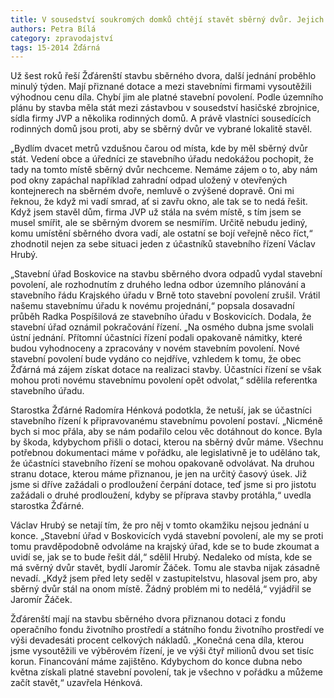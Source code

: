 ```yaml
---
title: V sousedství soukromých domků chtějí stavět sběrný dvůr. Jejich obyvatelé s umístěním nesouhlasí
authors: Petra Bílá
category: zpravodajství
tags: 15-2014 Žďárná
---
```


Už šest roků řeší Žďárenští stavbu sběrného dvora, další jednání proběhlo minulý týden. Mají přiznané dotace a mezi stavebními firmami vysoutěžili výhodnou cenu díla. Chybí jim ale platné stavební povolení. Podle územního plánu by stavba měla stát mezi zástavbou v sousedství hasičské zbrojnice, sídla firmy JVP a několika rodinných domů. A právě vlastníci sousedících rodinných domů jsou proti, aby se sběrný dvůr ve vybrané lokalitě stavěl. 

„Bydlím dvacet metrů vzdušnou čarou od místa, kde by měl sběrný dvůr stát. Vedení obce a úředníci ze stavebního úřadu nedokážou pochopit, že tady na tomto místě sběrný dvůr nechceme. Nemáme zájem o to, aby nám pod okny zapáchal například zahradní odpad uložený v otevřených kontejnerech na sběrném dvoře, nemluvě o zvýšené dopravě. Oni mi řeknou, že když mi vadí smrad, ať si zavřu okno, ale tak se to nedá řešit. Když jsem stavěl dům, firma JVP už stála na svém místě, s tím jsem se musel smířit, ale se sběrným dvorem se nesmířím. Určitě nebudu jediný, komu umístění sběrného dvora vadí, ale ostatní se bojí veřejně něco říct,“ zhodnotil nejen za sebe situaci jeden z účastníků stavebního řízení Václav Hrubý.

„Stavební úřad Boskovice na stavbu sběrného dvora odpadů vydal stavební povolení, ale rozhodnutím z druhého ledna odbor územního plánování a stavebního řádu Krajského úřadu v Brně toto stavební povolení zrušil. Vrátil našemu stavebnímu úřadu k novému projednání,“ popsala dosavadní průběh Radka Pospíšilová ze stavebního úřadu v Boskovicích. Dodala, že stavební úřad oznámil pokračování řízení. „Na osmého dubna jsme svolali ústní jednání. Přítomní účastníci řízení podali opakovaně námitky, které budou vyhodnoceny a zpracovány v novém stavebním povolení. Nové stavební povolení bude vydáno co nejdříve, vzhledem k tomu, že obec Žďárná má zájem získat dotace na realizaci stavby. Účastníci řízení se však mohou proti novému stavebnímu povolení opět odvolat,“ sdělila referentka stavebního úřadu.

Starostka Žďárné Radomíra Hénková podotkla, že netuší, jak se účastníci stavebního řízení k připravovanému stavebnímu povolení postaví. „Nicméně bych si moc přála, aby se nám podařilo celou věc dotáhnout do konce. Byla by škoda, kdybychom přišli o dotaci, kterou na sběrný dvůr máme. Všechnu potřebnou dokumentaci máme v pořádku, ale legislativně je to uděláno tak, že účastníci stavebního řízení se mohou opakovaně odvolávat. Na druhou stranu dotace, kterou máme přiznanou, je jen na určitý časový úsek. Již jsme si dříve zažádali o prodloužení čerpání dotace, teď jsme si pro jistotu zažádali o druhé prodloužení, kdyby se příprava stavby protáhla,“ uvedla starostka Žďárné. 

Václav Hrubý se netají tím, že pro něj v tomto okamžiku nejsou jednání u konce. „Stavební úřad v Boskovicích vydá stavební povolení, ale my se proti tomu pravděpodobně odvoláme na krajský úřad, kde se to bude zkoumat a uvidí se, jak se to bude řešit dál,“ sdělil Hrubý.
Nedaleko od místa, kde se má svěrný dvůr stavět, bydlí Jaromír Žáček. Tomu ale stavba nijak zásadně nevadí. „Když jsem před lety seděl v zastupitelstvu, hlasoval jsem pro, aby sběrný dvůr stál na onom místě. Žádný problém mi to nedělá,“ vyjádřil se Jaromír Žáček.

Žďárenští mají na stavbu sběrného dvora přiznanou dotaci z fondu operačního fondu životního prostředí a státního fondu životního prostředí ve výši devadesáti procent celkových nákladů. „Konečná cena díla, kterou jsme vysoutěžili ve výběrovém řízení, je ve výši čtyř milionů dvou set tisíc korun. Financování máme zajištěno. Kdybychom do konce dubna nebo května získali platné stavební povolení, tak je všechno v pořádku a můžeme začít stavět,“ uzavřela Hénková. 
